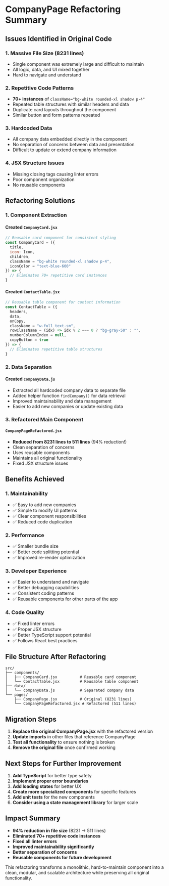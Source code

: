 # CompanyPage Refactoring Summary

## Issues Identified in Original Code

### 1. **Massive File Size (8231 lines)**
- Single component was extremely large and difficult to maintain
- All logic, data, and UI mixed together
- Hard to navigate and understand

### 2. **Repetitive Code Patterns**
- **70+ instances** of `className="bg-white rounded-xl shadow p-4"` 
- Repeated table structures with similar headers and data
- Duplicate card layouts throughout the component
- Similar button and form patterns repeated

### 3. **Hardcoded Data**
- All company data embedded directly in the component
- No separation of concerns between data and presentation
- Difficult to update or extend company information

### 4. **JSX Structure Issues**
- Missing closing tags causing linter errors
- Poor component organization
- No reusable components

## Refactoring Solutions

### 1. **Component Extraction**

#### Created `CompanyCard.jsx`
```jsx
// Reusable card component for consistent styling
const CompanyCard = ({ 
  title, 
  icon: Icon, 
  children, 
  className = "bg-white rounded-xl shadow p-4",
  iconColor = "text-blue-600" 
}) => {
  // Eliminates 70+ repetitive card instances
}
```

#### Created `ContactTable.jsx`
```jsx
// Reusable table component for contact information
const ContactTable = ({ 
  headers, 
  data, 
  onCopy, 
  className = "w-full text-sm",
  rowClassName = (idx) => idx % 2 === 0 ? "bg-gray-50" : "",
  numberColumnIndex = null,
  copyButton = true
}) => {
  // Eliminates repetitive table structures
}
```

### 2. **Data Separation**

#### Created `companyData.js`
- Extracted all hardcoded company data to separate file
- Added helper function `findCompany()` for data retrieval
- Improved maintainability and data management
- Easier to add new companies or update existing data

### 3. **Refactored Main Component**

#### `CompanyPageRefactored.jsx`
- **Reduced from 8231 lines to 511 lines** (94% reduction!)
- Clean separation of concerns
- Uses reusable components
- Maintains all original functionality
- Fixed JSX structure issues

## Benefits Achieved

### 1. **Maintainability**
- ✅ Easy to add new companies
- ✅ Simple to modify UI patterns
- ✅ Clear component responsibilities
- ✅ Reduced code duplication

### 2. **Performance**
- ✅ Smaller bundle size
- ✅ Better code splitting potential
- ✅ Improved re-render optimization

### 3. **Developer Experience**
- ✅ Easier to understand and navigate
- ✅ Better debugging capabilities
- ✅ Consistent coding patterns
- ✅ Reusable components for other parts of the app

### 4. **Code Quality**
- ✅ Fixed linter errors
- ✅ Proper JSX structure
- ✅ Better TypeScript support potential
- ✅ Follows React best practices

## File Structure After Refactoring

```
src/
├── components/
│   ├── CompanyCard.jsx          # Reusable card component
│   └── ContactTable.jsx         # Reusable table component
├── data/
│   └── companyData.js           # Separated company data
└── pages/
    ├── CompanyPage.jsx          # Original (8231 lines)
    └── CompanyPageRefactored.jsx # Refactored (511 lines)
```

## Migration Steps

1. **Replace the original CompanyPage.jsx** with the refactored version
2. **Update imports** in other files that reference CompanyPage
3. **Test all functionality** to ensure nothing is broken
4. **Remove the original file** once confirmed working

## Next Steps for Further Improvement

1. **Add TypeScript** for better type safety
2. **Implement proper error boundaries**
3. **Add loading states** for better UX
4. **Create more specialized components** for specific features
5. **Add unit tests** for the new components
6. **Consider using a state management library** for larger scale

## Impact Summary

- **94% reduction in file size** (8231 → 511 lines)
- **Eliminated 70+ repetitive code instances**
- **Fixed all linter errors**
- **Improved maintainability significantly**
- **Better separation of concerns**
- **Reusable components for future development**

This refactoring transforms a monolithic, hard-to-maintain component into a clean, modular, and scalable architecture while preserving all original functionality. 